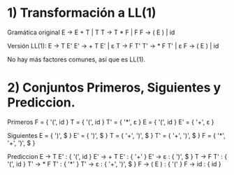 # 1) Transformación a LL(1)

Gramática original
  E → E + T | T
  T → T * F | F
  F → ( E ) | id

Versión LL(1):
  E → T E'
  E' → + T E' | ε
  T → F T'
  T' → * F T' | ε
  F → ( E ) | id

No hay más factores comunes, así que es LL(1).

# 2) Conjuntos Primeros, Siguientes y Prediccion.

Primeros
  F = { '(', id }
  T = { '(', id }
  T' = { '*', ε }
  E = { '(', id }
  E' = { '+', ε }

Siguientes
  E = { ')', $ }
  E' = { ')', $ }
  T = { '+', ')', $ }
  T' = { '+', ')', $ }
  F = { '*', '+', ')', $ }

Prediccion
  E → T E' : { '(', id }
  E' → + T E' : { '+' }
  E' → ε : { ')', $ }
  T → F T' : { '(', id }
  T' → * F T' : { '*' }
  T' → ε : { '+', ')', $ }
  F → ( E ) : { '(' }
  F → id : { id }
